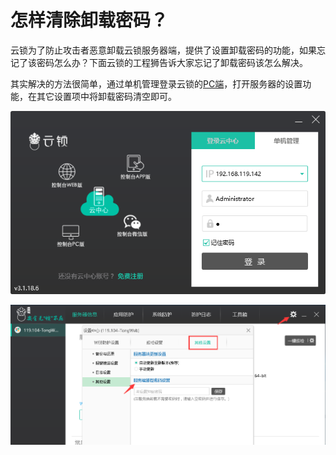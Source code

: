 # 怎样清除卸载密码？

云锁为了防止攻击者恶意卸载云锁服务器端，提供了设置卸载密码的功能，如果忘记了该密码怎么办？下面云锁的工程狮告诉大家忘记了卸载密码该怎么解决。

其实解决的方法很简单，通过单机管理登录云锁的[PC端](../ru-men-zhi-nan/install/pc.md)，打开服务器的设置功能，在其它设置项中将卸载密码清空即可。

![](../.gitbook/assets/q0501.png)

![](../.gitbook/assets/q0502.png)

